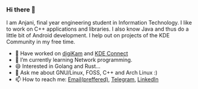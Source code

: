 ### Hi there 👋


I am Anjani, final year engineering student in Information Technology. I like to work on C++ 
applications and libraries. I also know Java and thus do a little bit of Android development. I help
out on projects of the KDE Community in my free time.

 * 📝 Have worked on [digiKam](https://digikam.org/) and [KDE Connect](https://play.google.com/store/apps/details?id=org.kde.kdeconnect_tp)
 * 🔭 I’m currently learning Network programming.
 * 😄 Interested in Golang and Rust...
 * 💬 Ask me about GNU/Linux, FOSS, C++ and Arch Linux :)
 * 📫 How to reach me: [Email(preffered)](mailto:anjanik012@gmail.com), [Telegram](https://t.me/anjanik012), [LinkedIn](https://linkedin.com/in/anjanik012)

<!--
**anjanik012/anjanik012** is a ✨ _special_ ✨ repository because its `README.md` (this file) appears on your GitHub profile.

Here are some ideas to get you started:

- 🔭 I’m currently working on ...
- 🌱 I’m currently learning ...
- 👯 I’m looking to collaborate on ...
- 🤔 I’m looking for help with ...
- 💬 Ask me about ...
- 📫 How to reach me: ...
- 😄 Pronouns: ...
- ⚡ Fun fact: ...
-->
